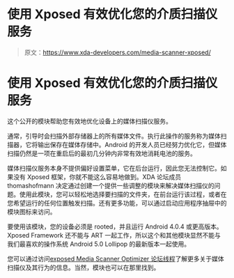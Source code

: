 # 使用 Xposed 有效优化您的介质扫描仪服务

> 原文：<https://www.xda-developers.com/media-scanner-xposed/>

# 使用 Xposed 有效优化您的介质扫描仪服务

这个公开的模块帮助您有效地优化设备上的媒体扫描仪服务。

通常，引导时会扫描外部存储器上的所有媒体文件。执行此操作的服务称为媒体扫描器，它将输出保存在媒体存储中。Android 的开发人员已经努力优化它，但媒体扫描仍然是一项在重启后的最初几分钟内非常有效地消耗电池的服务。

媒体扫描仪服务本身不提供偏好设置菜单，它在后台运行，因此您无法控制它。如果没有 Xposed 框架，你就不能这么容易地做到。XDA 论坛成员 thomashofmann 决定通过创建一个提供一些调整的模块来解决媒体扫描仪的问题。使用此模块，您可以轻松地选择要扫描的文件夹，在前台运行该过程，或者在您希望运行的任何位置触发扫描。还有更多功能，可以通过启动应用程序抽屉中的模块图标来访问。

要使用该模块，您的设备必须是 rooted，并且运行 Android 4.0.4 或更高版本。Xposed Framework 还不能与 ART 一起工作，所以这个和其他模块显然不能与我们最喜欢的操作系统 Android 5.0 Lollipop 的最新版本一起使用。

您可以通过访问[exposed Media Scanner Optimizer 论坛线程](http://forum.xda-developers.com/xposed/modules/xposed-xposed-media-scanner-optimizer-t2942609)了解更多关于媒体扫描仪及其行为的信息。当然，模块也可以在那里找到。